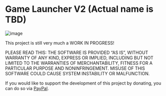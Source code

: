 # Game Launcher V2 (Actual name is TBD)

![image](https://user-images.githubusercontent.com/20888782/202249516-66eb95de-6fd7-4107-863a-e3e4a38f11c7.png)

This project is still very much a WORK IN PROGRESS!

PLEASE READ THIS: THE SOFTWARE IS PROVIDED “AS IS”, WITHOUT WARRANTY OF ANY KIND, EXPRESS OR IMPLIED, INCLUDING BUT NOT LIMITED TO THE WARRANTIES OF MERCHANTABILITY, FITNESS FOR A PARTICULAR PURPOSE AND NONINFRINGEMENT. MISUSE OF THIS SOFTWARE COULD CAUSE SYSTEM INSTABILITY OR MALFUNCTION.

If you would like to support the development of this project by donating, you can do so via [PayPal](https://www.paypal.me/JamesCJ60).
